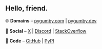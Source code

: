 ## Hello, friend.

🌐 **Domains** – [pygumby.com](https://pygumby.com) | [pygumby.dev](https://pygumby.dev)

💬 **Social** – [X](https://x.com/pygumby) | [Discord](https://discordapp.com/users/pygumby) | [StackOverflow](https://stackoverflow.com/users/1981705/pygumby)

🐍 **Code** – [GitHub](https://github.com/pygumby) | [PyPI](https://pypi.org/user/pygumby)
